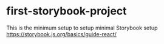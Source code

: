 # first-storybook-project
This is the minimum setup to setup minimal Storybook setup https://storybook.js.org/basics/guide-react/
